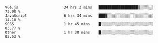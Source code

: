 
<!--
**xy406043/xy406043** is a ✨ _special_ ✨ repository because its `README.md` (this file) appears on your GitHub profile.

Here are some ideas to get you started:

- 🔭 I’m currently working on ...
- 🌱 I’m currently learning ...
- 👯 I’m looking to collaborate on ...
- 🤔 I’m looking for help with ...
- 💬 Ask me about ...
- 📫 How to reach me: ...
- 😄 Pronouns: ...
- ⚡ Fun fact: ...
-->

<!--START_SECTION:waka-->

```text
Vue.js                     34 hrs 3 mins   ██████████████████▒░░░░░░   73.08 %
JavaScript                 6 hrs 34 mins   ███▓░░░░░░░░░░░░░░░░░░░░░   14.10 %
SCSS                       1 hr 45 mins    █░░░░░░░░░░░░░░░░░░░░░░░░   03.77 %
Other                      1 hr 38 mins    █░░░░░░░░░░░░░░░░░░░░░░░░   03.53 %
```

<!--END_SECTION:waka-->
